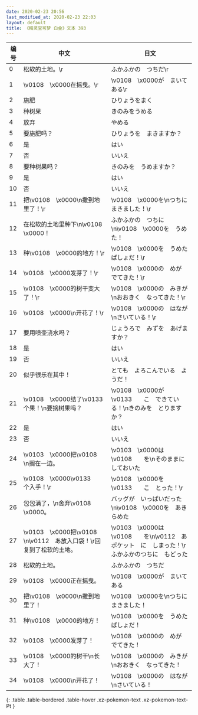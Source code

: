 ```yaml
---
date: 2020-02-23 20:56
last_modified_at: 2020-02-23 22:03
layout: default
title: 《精灵宝可梦 白金》文本 393
---
```

| 编号 | 中文 | 日文 |
| ---- | ---- | ---- |
| 0 | 松软的土地。\r | ふかふかの　つちだ\r |
| 1 | \v0108　\x0000在摇曳。\r | \v0108　\x0000が　まいてある\r |
| 2 | 施肥 | ひりょうをまく |
| 3 | 种树果 | きのみをうめる |
| 4 | 放弃 | やめる |
| 5 | 要施肥吗？ | ひりょうを　まきますか？ |
| 6 | 是 | はい |
| 7 | 否 | いいえ |
| 8 | 要种树果吗？ | きのみを　うめますか？ |
| 9 | 是 | はい |
| 10 | 否 | いいえ |
| 11 | 把\v0108　\x0000\n撒到地里了！\r | \v0108　\x0000を\nつちに　まきました！\r |
| 12 | 在松软的土地里种下\n\v0108　\x0000！ | ふかふかの　つちに\n\v0108　\x0000を　うめた！ |
| 13 | 种\v0108　\x0000的地方！\r | \v0108　\x0000を　うめた　ばしょだ！\r |
| 14 | \v0108　\x0000发芽了！\r | \v0108　\x0000の　めが　でてきた！\r |
| 15 | \v0108　\x0000的树干变大了！\r | \v0108　\x0000の　みきが\nおおきく　なってきた！\r |
| 16 | \v0108　\x0000\n开花了！\r | \v0108　\x0000の　はなが\nさいている！\r |
| 17 | 要用喷壶浇水吗？ | じょうろで　みずを　あげますか？ |
| 18 | 是 | はい |
| 19 | 否 | いいえ |
| 20 | 似乎很乐在其中！ | とても　よろこんでいる　ようだ！ |
| 21 | \v0108　\x0000结了\v0133　　个果！\n要摘树果吗？ | \v0108　\x0000が　\v0133　　こ　できている！\nきのみを　とりますか？ |
| 22 | 是 | はい |
| 23 | 否 | いいえ |
| 24 | \v0103　\x0000把\v0108　　\n搁在一边。 | \v0103　\x0000は　\v0108　　を\nそのままに　しておいた |
| 25 | \v0108　\x0000\v0133　　个入手！\r | \v0108　\x0000を　\v0133　　こ　とった！\r |
| 26 | 包包满了，\n舍弃\v0108　\x0000。 | バッグが　いっぱいだった\n\v0108　\x0000を　あきらめた |
| 27 | \v0103　\x0000把\v0108　　\n\v0112　あ放入口袋！\r回复到了松软的土地。 | \v0103　\x0000は　\v0108　　を\n\v0112　あポケット　に　しまった！\rふかふかのつちに　もどった |
| 28 | 松软的土地。 | ふかふかの　つちだ |
| 29 | \v0108　\x0000正在摇曳。 | \v0108　\x0000が　まいてある |
| 30 | 把\v0108　\x0000\n撒到地里了！ | \v0108　\x0000を\nつちに　まきました！ |
| 31 | 种\v0108　\x0000的地方！ | \v0108　\x0000を　うめた　ばしょだ！ |
| 32 | \v0108　\x0000发芽了！ | \v0108　\x0000の　めが　でてきた！ |
| 33 | \v0108　\x0000的树干\n长大了！ | \v0108　\x0000の　みきが\nおおきく　なってきた！ |
| 34 | \v0108　\x0000\n开花了！ | \v0108　\x0000の　はなが\nさいている！ |
{: .table .table-bordered .table-hover .xz-pokemon-text .xz-pokemon-text-Pt }